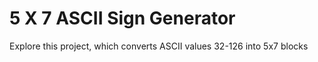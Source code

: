 # 5 X 7 ASCII Sign Generator
Explore this project, which converts ASCII values 32-126 into 5x7 blocks